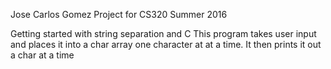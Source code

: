 Jose Carlos Gomez
Project for CS320 Summer 2016

Getting started with string separation and C
This program takes user input and places it into a char array one character at at a time.
It then prints it out a char at a time
